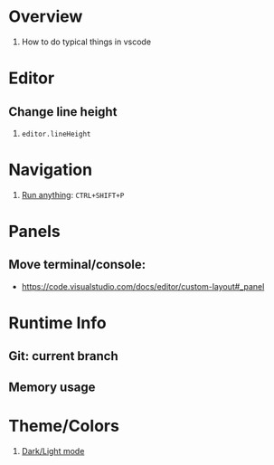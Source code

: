 # Overview
1. How to do typical things in vscode


# Editor

## Change line height
1. `editor.lineHeight`


# Navigation
1. [Run anything](TODO): `CTRL+SHIFT+P`


# Panels
## Move terminal/console:
- https://code.visualstudio.com/docs/editor/custom-layout#_panel


# Runtime Info

## Git: current branch
## Memory usage


# Theme/Colors
1. [Dark/Light mode](https://code.visualstudio.com/docs/getstarted/themes)

